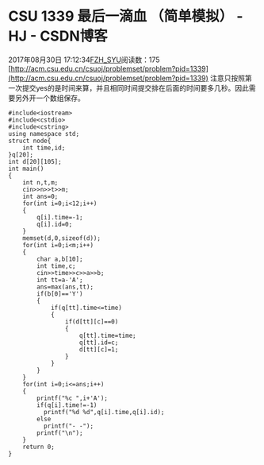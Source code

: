 # CSU  1339 最后一滴血 （简单模拟） - HJ - CSDN博客
2017年08月30日 17:12:34[FZH_SYU](https://me.csdn.net/feizaoSYUACM)阅读数：175
[http://acm.csu.edu.cn/csuoj/problemset/problem?pid=1339](http://acm.csu.edu.cn/csuoj/problemset/problem?pid=1339)
注意只按照第一次提交yes的是时间来算，并且相同时间提交排在后面的时间要多几秒。因此需要另外开一个数组保存。
```
#include<iostream>
#include<cstdio>
#include<cstring>
using namespace std;
struct node{
    int time,id;
}q[20];
int d[20][105];
int main()
{
    int n,t,m;
    cin>>n>>t>>m;
    int ans=0;
    for(int i=0;i<12;i++)
    {
        q[i].time=-1;
        q[i].id=0;
    }
    memset(d,0,sizeof(d));
    for(int i=0;i<m;i++)
    {
        char a,b[10];
        int time,c;
        cin>>time>>c>>a>>b;         
        int tt=a-'A';
        ans=max(ans,tt);
        if(b[0]=='Y')
        {
            if(q[tt].time<=time)
            {
                if(d[tt][c]==0)
                {
                    q[tt].time=time;
                    q[tt].id=c;
                    d[tt][c]=1;
                }
            }
        }
    } 
    for(int i=0;i<=ans;i++)
    {
        printf("%c ",i+'A');
        if(q[i].time!=-1)
          printf("%d %d",q[i].time,q[i].id);
        else
          printf("- -");
        printf("\n");
    }
    return 0;
}
```
